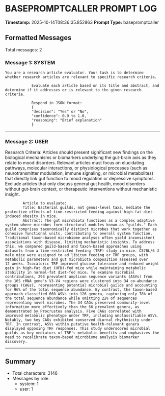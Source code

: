 # BASEPROMPTCALLER PROMPT LOG
**Timestamp:** 2025-10-14T08:36:35.852863
**Prompt Type:** basepromptcaller

## Formatted Messages
Total messages: 2

### Message 1: SYSTEM

```
You are a research article evaluator. Your task is to determine whether research articles are relevant to specific research criteria.

            Evaluate each article based on its title and abstract, and determine if it addresses or is relevant to the given research criteria.

            Respond in JSON format:
            {
            "decision": "Yes" or "No",
            "confidence": 0.0 to 1.0,
            "reasoning": "Brief explanation"
            }
```

---

### Message 2: USER

Research Criteria: Articles should present significant new findings on the biological mechanisms or biomarkers underlying the gut-brain axis as they relate to mood disorders. Relevant articles must focus on elucidating pathways, molecular interactions, or physiological processes (such as neurotransmitter modulation, immune signaling, or microbial metabolites) that directly link gut function to mood regulation or depressive symptoms. Exclude articles that only discuss general gut health, mood disorders without gut-brain context, or therapeutic interventions without mechanistic insight.

            Article to evaluate:
            Title: Bacterial guilds, not genus-level taxa, mediate the protective effects of time-restricted feeding against high-fat diet-induced obesity in mice.
            Abstract: The gut microbiota functions as a complex adaptive system where microbes form structural modules known as "guilds." Each guild comprises taxonomically distinct microbes that work together as cohesive functional units, contributing to overall system function. Traditional taxon-based microbiome analyses often yield inconsistent associations with disease, limiting mechanistic insights. To address this, we compared guild-based and taxon-based approaches using datasets from a time-restricted feeding (TRF) study in mice. C57BL/6 J male mice were assigned to ad libitum feeding or TRF groups, with metabolic parameters and gut microbiota composition assessed over 12 weeks. Isocaloric TRF improved glucose tolerance and reduced weight gain in high-fat diet (HFD)-fed mice while maintaining metabolic stability in normal-fat diet-fed mice. To examine microbial contributions, 293 prevalent amplicon sequence variants (ASVs) from the 16S rRNA gene's V3-V4 regions were clustered into 34 co-abundance groups (CAGs), representing potential microbial guilds and accounting for 96% of the total sequence abundance. By contrast, the taxon-based approach classified 660 ASVs into 126 genera, capturing only 78% of the total sequence abundance while omitting 22% of sequences representing novel microbes. The 34 CAGs preserved community-level information more effectively than the 66 prevalent genera, as demonstrated by Procrustes analysis. Five CAGs correlated with improved metabolic phenotype under TRF, including unclassifiable ASVs. Notably, two key CAGs exhibited conserved diurnal rhythmicity under TRF. In contrast, ASVs within putative health-relevant genera displayed opposing TRF responses. This study underscores microbial guilds as key mediators of TRF's metabolic benefits and emphasizes the need to recalibrate taxon-based microbiome analysis biomarker discovery.

---

## Summary
- Total characters: 3146
- Messages by role:
  - system: 1
  - user: 1